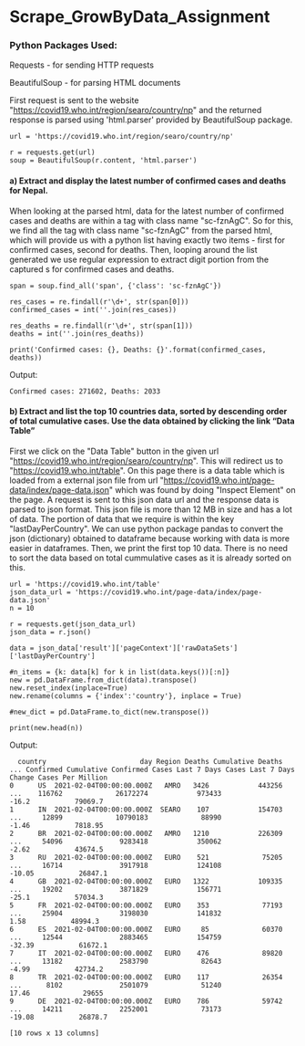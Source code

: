 # Scrape_GrowByData_Assignment
### Python Packages Used:
Requests - for sending HTTP requests

BeautifulSoup - for parsing HTML documents

First request is sent to the website "https://covid19.who.int/region/searo/country/np" and the returned response is parsed using 'html.parser' provided by BeautifulSoup package.

```{python}
url = 'https://covid19.who.int/region/searo/country/np'

r = requests.get(url)
soup = BeautifulSoup(r.content, 'html.parser')
```

#### a) Extract and display the latest number of confirmed cases and deaths for Nepal.
When looking at the parsed html, data for the latest number of confirmed cases and deaths are within a <span> tag with class name "sc-fznAgC". So for this, we find all the <span> tag with class name "sc-fznAgC" from the parsed html, which will provide us with a python list having exactly two items - first for confirmed cases, second for deaths. Then, looping around the list generated we use regular expression to extract digit portion from the captured <span>s for confirmed cases and deaths.

```{python}
span = soup.find_all('span', {'class': 'sc-fznAgC'})

res_cases = re.findall(r'\d+', str(span[0]))
confirmed_cases = int(''.join(res_cases))

res_deaths = re.findall(r'\d+', str(span[1]))
deaths = int(''.join(res_deaths))

print('Confirmed cases: {}, Deaths: {}'.format(confirmed_cases, deaths))
```
Output:
```
Confirmed cases: 271602, Deaths: 2033
```

#### b) Extract and list the top 10 countries data, sorted by descending order of total cumulative cases. Use the data obtained by clicking the link “Data Table”
First we click on the "Data Table" button in the given url "https://covid19.who.int/region/searo/country/np". This will redirect us to "https://covid19.who.int/table". On this page there is a data table which is loaded from a external json file from url "https://covid19.who.int/page-data/index/page-data.json" which was found by doing "Inspect Element" on the page. A request is sent to this json data url and the response data is parsed to json format. This json file is more than 12 MB in size and has a lot of data. The portion of data that we require is within the key "lastDayPerCountry". We can use python package pandas to convert the json (dictionary) obtained to dataframe because working with data is more easier in dataframes. Then, we print the first top 10 data. There is no need to sort the data based on total cummulative cases as it is already sorted on this.

```{python}
url = 'https://covid19.who.int/table'
json_data_url = 'https://covid19.who.int/page-data/index/page-data.json'
n = 10

r = requests.get(json_data_url)
json_data = r.json()

data = json_data['result']['pageContext']['rawDataSets']['lastDayPerCountry']

#n_items = {k: data[k] for k in list(data.keys())[:n]}
new = pd.DataFrame.from_dict(data).transpose()
new.reset_index(inplace=True)
new.rename(columns = {'index':'country'}, inplace = True)

#new_dict = pd.DataFrame.to_dict(new.transpose())

print(new.head(n))
```
Output:
```
  country                       day Region Deaths Cumulative Deaths  ... Confirmed Cumulative Confirmed Cases Last 7 Days Cases Last 7 Days Change Cases Per Million
0      US  2021-02-04T00:00:00.000Z   AMRO   3426            443256  ...    116762             26172274            973433                    -16.2           79069.7
1      IN  2021-02-04T00:00:00.000Z  SEARO    107            154703  ...     12899             10790183             88990                    -1.46           7818.95
2      BR  2021-02-04T00:00:00.000Z   AMRO   1210            226309  ...     54096              9283418            350062                    -2.62           43674.5
3      RU  2021-02-04T00:00:00.000Z   EURO    521             75205  ...     16714              3917918            124108                   -10.05           26847.1
4      GB  2021-02-04T00:00:00.000Z   EURO   1322            109335  ...     19202              3871829            156771                    -25.1           57034.3
5      FR  2021-02-04T00:00:00.000Z   EURO    353             77193  ...     25904              3198030            141832                     1.58           48994.3
6      ES  2021-02-04T00:00:00.000Z   EURO     85             60370  ...     12544              2883465            154759                   -32.39           61672.1
7      IT  2021-02-04T00:00:00.000Z   EURO    476             89820  ...     13182              2583790             82643                    -4.99           42734.2
8      TR  2021-02-04T00:00:00.000Z   EURO    117             26354  ...      8102              2501079             51240                    17.46             29655
9      DE  2021-02-04T00:00:00.000Z   EURO    786             59742  ...     14211              2252001             73173                   -19.08           26878.7

[10 rows x 13 columns]
```

